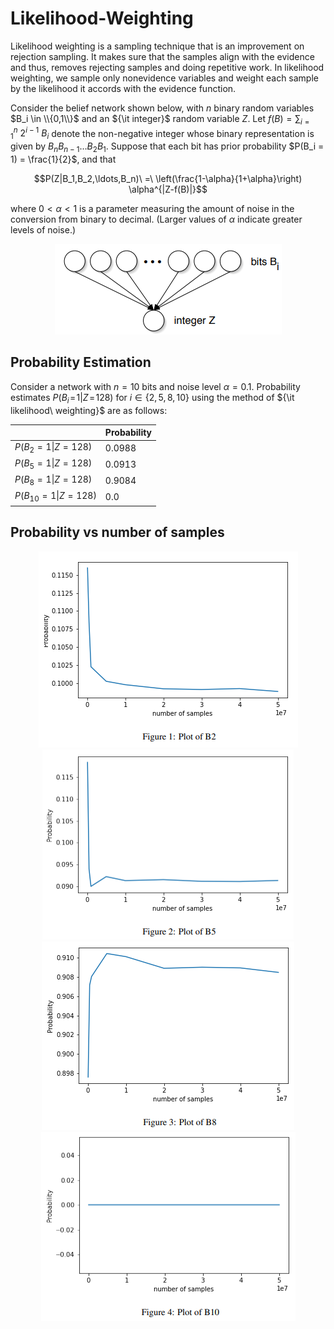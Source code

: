 # Likelihood-Weighting

Likelihood weighting is a sampling technique that is an improvement on rejection sampling. It makes sure that the samples align with the evidence and thus, removes rejecting samples and doing repetitive work. In likelihood weighting, we sample only nonevidence variables and weight each sample by the likelihood it accords with the evidence function. 

Consider the belief network shown below, with $n$ binary random variables $B_i \in \\{0,1\\}$ and an ${\it integer}$ random variable $Z$.  Let $f(B) = {\sum_{i=1}}^n\ 2^{i-1}\ B_i$ denote the non-negative integer whose binary representation is given by $B_n B_{n-1}\ldots B_2 B_1$.  Suppose that each bit has prior probability $P(B_i = 1) = \frac{1}{2}$, and that

$$P(Z|B_1,B_2,\ldots,B_n)\ =\ \left(\frac{1-\alpha}{1+\alpha}\right) \alpha^{|Z-f(B)|}$$ 

where $0 < \alpha < 1$ is a parameter measuring the amount of noise in the conversion from binary to decimal. (Larger values of $\alpha$ indicate greater levels of noise.)

<div align="center"><img src="beliefNet.png"></div>

## Probability Estimation

Consider a network with $n= 10$ bits and noise level $\alpha=0.1$. Probability estimates $P(B_i\!=\!1|Z\!=\!128)$ for $i\in\{2,5,8,10\}$ using the method of ${\it likelihood\ weighting}$ are as follows:

<div align="center">
  
| | Probability |
| --- | --- |
| $P(B_2 = 1\|Z=128)$ | 0.0988 |
| $P(B_5 = 1\|Z=128)$ | 0.0913 |
| $P(B_8 = 1\|Z=128)$ | 0.9084 |
| $P(B_{10} = 1\|Z=128)$ | 0.0 |

</div>

## Probability vs number of samples

<div align="center">

![](B2.png)
![](B5.png)
![](B8.png)
![](B10.png)

</div>
